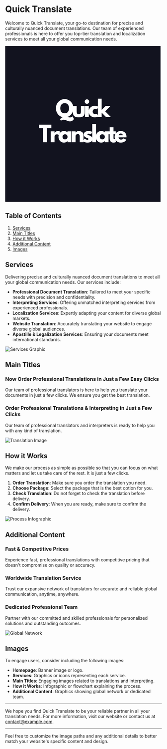 # Quick Translate

Welcome to Quick Translate, your go-to destination for precise and culturally nuanced document translations. Our team of experienced professionals is here to offer you top-tier translation and localization services to meet all your global communication needs.

![Quick Translate Logo](/src/assets/logo.png)

## Table of Contents

1. [Services](#services)
2. [Main Titles](#main-titles)
3. [How it Works](#how-it-works)
4. [Additional Content](#additional-content)
5. [Images](#images)

## Services

Delivering precise and culturally nuanced document translations to meet all your global communication needs. Our services include:

- **Professional Document Translation**: Tailored to meet your specific needs with precision and confidentiality.
- **Interpreting Services**: Offering unmatched interpreting services from experienced professionals.
- **Localization Services**: Expertly adapting your content for diverse global markets.
- **Website Translation**: Accurately translating your website to engage diverse global audiences.
- **Apostille & Legalization Services**: Ensuring your documents meet international standards.

![Services Graphic](path/to/services_graphic.png)

## Main Titles

### Now Order Professional Translations in Just a Few Easy Clicks

Our team of professional translators is here to help you translate your documents in just a few clicks. We ensure you get the best translation.

### Order Professional Translations & Interpreting in Just a Few Clicks

Our team of professional translators and interpreters is ready to help you with any kind of translation.

![Translation Image](path/to/translation_image.png)

## How it Works

We make our process as simple as possible so that you can focus on what matters and let us take care of the rest. It is just a few clicks.

1. **Order Translation**: Make sure you order the translation you need.
2. **Choose Package**: Select the package that is the best option for you.
3. **Check Translation**: Do not forget to check the translation before delivery.
4. **Confirm Delivery**: When you are ready, make sure to confirm the delivery.

![Process Infographic](path/to/process_infographic.png)

## Additional Content

### Fast & Competitive Prices

Experience fast, professional translations with competitive pricing that doesn't compromise on quality or accuracy.

### Worldwide Translation Service

Trust our expansive network of translators for accurate and reliable global communication, anytime, anywhere.

### Dedicated Professional Team

Partner with our committed and skilled professionals for personalized solutions and outstanding outcomes.

![Global Network](path/to/global_network.png)

## Images

To engage users, consider including the following images:

- **Homepage**: Banner image or logo.
- **Services**: Graphics or icons representing each service.
- **Main Titles**: Engaging images related to translations and interpreting.
- **How it Works**: Infographic or flowchart explaining the process.
- **Additional Content**: Graphics showing global network or dedicated team.

---

We hope you find Quick Translate to be your reliable partner in all your translation needs. For more information, visit our website or contact us at [contact@example.com](mailto:contact@example.com).

---

Feel free to customize the image paths and any additional details to better match your website's specific content and design.
